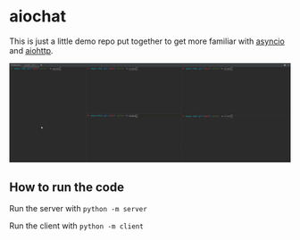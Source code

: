 # aiochat

This is just a little demo repo put together to get more familiar with [asyncio](https://docs.python.org/3/library/asyncio.html) and [aiohttp](https://docs.aiohttp.org/en/stable/).

<img alt="demo" src="https://raw.githubusercontent.com/sondrelg/aio-chat/main/docs/readme.gif">

## How to run the code

Run the server with `python -m server`

Run the client with `python -m client` 

